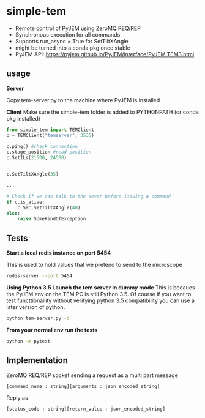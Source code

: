 # simple-tem

- Remote control of PyJEM using ZeroMQ REQ/REP
- Synchronous execution for all commands 
- Supports run_async = True for SetTiltXAngle 
- might be turned into a conda pkg once stable
- PyJEM API: https://pyjem.github.io/PyJEM/interface/PyJEM.TEM3.html


## usage

**Server**

Copy tem-server.py to the machine where PyJEM is installed

**Client**
Make sure the simple-tem folder is added to PYTHONPATH (or conda pkg installed)

```python
from simple_tem import TEMClient
c = TEMClient("temserver", 3535)

c.ping() #check connection
c.stage_position #read position
c.SetILs(21500, 24500)


c.SetTiltXAngle(35) 

...

# Check if we can talk to the sever before issuing a command
if c.is_alive:
    c.Sec.SetTiltXAngle(40)
else:
    raise SomeKindOfException

```

## Tests

**Start a local redis instance on port 5454**

This is used to hold values that we pretend to send to the microscope

```bash
redis-server --port 5454
```

**Using Python 3.5 Launch the tem server in dummy mode**
This is becaues the PyJEM env on the TEM PC is still Python 3.5. Of course if you want to test functtionallity without verifying python 3.5 compatibility you can use a later version of python.

```bash
python tem-server.py -d
```

**From your normal env run the tests**
```bash
python -m pytest
```

## Implementation

ZeroMQ REQ/REP socket sending a request as a multi part message 
```
[command_name : string][arguments : json_encoded_string]
```

Reply as
```
[status_code : string][return_value : json_encoded_string]
```